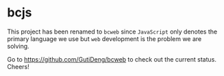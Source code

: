 bcjs
====

This project has been renamed to `bcweb` since `JavaScript` only denotes the primary language we use but `web` development is the problem we are solving.

Go to https://github.com/GutiDeng/bcweb to check out the current status.
Cheers!


